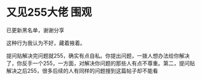# 又见255大佬 围观


已更新黑名单，谢谢分享<img id="aimg_RX0Oj" onclick="zoom(this, this.src, 0, 0, 0)" class="zoom" src="https://cdn.jsdelivr.net/gh/hishis/forum-master/public/images/patch.gif" onmouseover="img_onmouseoverfunc(this)" onload="thumbImg(this)" border="0" alt="" />

这种行为我认为不好，藏着掖着。<img id="aimg_AJISa" onclick="zoom(this, this.src, 0, 0, 0)" class="zoom" src="https://cdn.jsdelivr.net/gh/hishis/forum-master/public/images/patch.gif" onmouseover="img_onmouseoverfunc(this)" onload="thumbImg(this)" border="0" alt="" />

提问贴解决完问题就255，确实有点自私。你提出问题，一拨人想办法给你解决了，你反手一个255，一方面，对解决你问题的那些人有点不尊重。第二，提问贴解决之后255，很多后续的人有同样的问题搜到这篇帖子却不能看

